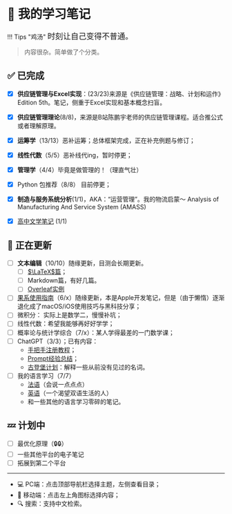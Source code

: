 # 📒 我的学习笔记

!!! Tips "鸡汤"
    <font size = 4>时刻让自己变得不普通。</font>

> 内容很杂。简单做了个分类。

## ✅ 已完成

- [x] **供应链管理与Excel实现**：(23/23)来源是《供应链管理：战略、计划和运作》Edition 5th。笔记，侧重于Excel实现和基本概念扫盲。
- [x] **供应链管理理论**(8/8)，来源是B站陈鹏宇老师的供应链管理课程。适合推公式或者理解原理。
- [x] **运筹学**（13/13）恶补运筹；总体框架完成，正在补充例题与修订；  
- [x] **线性代数**（5/5）恶补线代ing，暂时停更；
- [x] **管理学**（4/4）毕竟是做管理的！（理直气壮）
- [x] Python 包推荐（8/8） 目前停更；
- [x] **制造与服务系统分析**(1/1)，AKA：“运营管理”。我的物流启蒙～ Analysis of Manufacturing And Service System (AMASS)
- [x] [高中文学笔记](./HighSchool.md) (1/1) 


## 🐌 正在更新
- [ ] **文本编辑**（10/10）随缘更新，目测会长期更新。
    - [ ] [$\LaTeX$篇](./TextEdit/LaTeX/LatexNotes.md)；
    - [ ] Markdown篇，有好几篇。
    - [ ] [Overleaf实例](./TextEdit/LaTeX/Overleaf.md)
- [ ] [果系使用指南](./Swift/SwiftBasics.md)（6/x）随缘更新，本是Apple开发笔记，但是（由于懒惰）逐渐退化成了macOS/iOS使用技巧与黑科技分享；
- [ ] 微积分： 实际上是数学二，慢慢补坑；
- [ ] 线性代数：希望我能够再好好学学；
- [ ] 概率论与统计学综合（7/x）：某人学得最差的一门数学课；
- [ ] ChatGPT（3/3）；已有内容：
    - [手把手注册教程](./ChatGPT/Register.md)；
    - [Prompt经验总结](./ChatGPT/Prompt1.md)；
    - [古登堡计划](./ChatGPT/Knowledge/Terms.md)：解释一些从前没有见过的名词。
- [ ] 我的语言学习（7/7）
    - [法语](./English/French.md)（会说一点点点）
    - [英语](./English/English.md)（一个渴望双语生活的人） 
    - 和一些其他的语言学习零碎的笔记。
## 💤 计划中

- [ ] 最优化原理（🔒🔒）
- [ ] 一些其他平台的电子笔记
- [ ] 拓展到第二个平台

-----

- 💻 PC端：点击顶部导航栏选择主题，左侧查看目录；
- 📱 移动端：点击左上角图标选择内容；
- 🔍 搜索：支持中文检索。